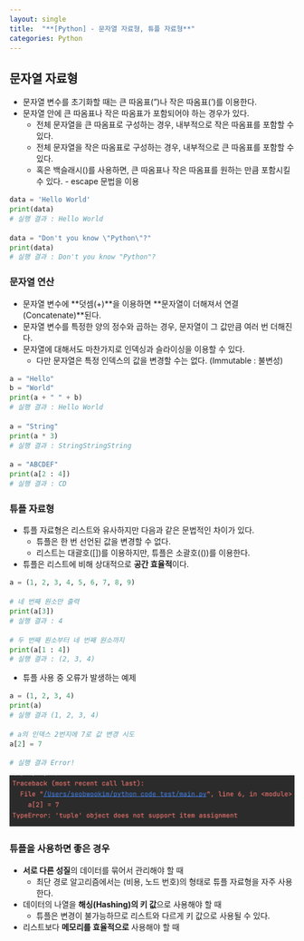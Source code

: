 ```yaml
---
layout: single
title:  "**[Python] - 문자열 자료형, 튜플 자료형**"
categories: Python
---
```


## 문자열 자료형

- 문자열 변수를 초기화할 때는 큰 따옴표(”)나 작은 따옴표(’)를 이용한다.
- 문자열 안에 큰 따옴표나 작은 따옴표가 포함되어야 하는 경우가 있다.
  - 전체 문자열을 큰 따옴표로 구성하는 경우, 내부적으로 작은 따옴표를 포함할 수 있다.
  - 전체 문자열을 작은 따옴표로 구성하는 경우, 내부적으로 큰 따옴표를 포함할 수 있다.
  - 혹은 백슬래시(\)를 사용하면, 큰 따옴표나 작은 따옴표를 원하는 만큼 포함시킬 수 있다. - escape 문법을 이용

```python
data = 'Hello World'
print(data)
# 실행 결과 : Hello World

data = "Don't you know \"Python\"?"
print(data)
# 실행 결과 : Don't you know "Python"?
```

### 문자열 연산

- 문자열 변수에 **덧셈(+)**을 이용하면 **문자열이 더해져서 연결(Concatenate)**된다.
- 문자열 변수를 특정한 양의 정수와 곱하는 경우, 문자열이 그 값만큼 여러 번 더해진다.
- 문자열에 대해서도 마찬가지로 인덱싱과 슬라이싱을 이용할 수 있다.
  - 다만 문자열은 특정 인덱스의 값을 변경할 수는 없다. (Immutable : 불변성)

```python
a = "Hello"
b = "World"
print(a + " " + b)
# 실행 결과 : Hello World

a = "String"
print(a * 3)
# 실행 결과 : StringStringString

a = "ABCDEF"
print(a[2 : 4])
# 실행 결과 : CD
```

### 튜플 자료형

- 튜플 자료형은 리스트와 유사하지만 다음과 같은 문법적인 차이가 있다.
  - 튜플은 한 번 선언된 값을 변경할 수 없다.
  - 리스트는 대괄호([])를 이용하지만, 튜플은 소괄호(())를 이용한다.
- 튜플은 리스트에 비해 상대적으로 **공간 효율적**이다.

```python
a = (1, 2, 3, 4, 5, 6, 7, 8, 9)

# 네 번째 원소만 출력
print(a[3])
# 실행 결과 : 4

# 두 번째 원소부터 네 번째 원소까지
print(a[1 : 4])
# 실행 결과 : (2, 3, 4)
```

- 튜플 사용 중 오류가 발생하는 예제

```python
a = (1, 2, 3, 4)
print(a)
# 실행 결과 (1, 2, 3, 4)

# a의 인덱스 2번지에 7로 값 변경 시도
a[2] = 7

# 실행 결과 Error!
```

![string-tuple](/assets/images/2023-01-10-Python-string-tuple/string-tuple.png)

### 튜플을 사용하면 좋은 경우

- **서로 다른 성질**의 데이터를 묶어서 관리해야 할 때
  - 최단 경로 알고리즘에서는 (비용, 노드 번호)의 형태로 튜플 자료형을 자주 사용한다.
- 데이터의 나열을 **해싱(Hashing)의 키 값**으로 사용해야 할 때
  - 튜플은 변경이 불가능하므로 리스트와 다르게 키 값으로 사용될 수 있다.
- 리스트보다 **메모리를 효율적으로** 사용해야 할 때